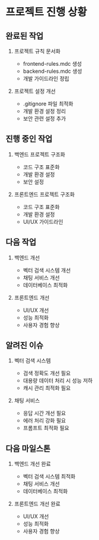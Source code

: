 # 프로젝트 진행 상황

## 완료된 작업

1. 프로젝트 규칙 문서화
   - frontend-rules.mdc 생성
   - backend-rules.mdc 생성
   - 개발 가이드라인 정립

2. 프로젝트 설정 개선
   - .gitignore 파일 최적화
   - 개발 환경 설정 정리
   - 보안 관련 설정 추가

## 진행 중인 작업

1. 백엔드 프로젝트 구조화
   - 코드 구조 표준화
   - 개발 환경 설정
   - 보안 설정

2. 프론트엔드 프로젝트 구조화
   - 코드 구조 표준화
   - 개발 환경 설정
   - UI/UX 가이드라인

## 다음 작업

1. 백엔드 개선
   - 벡터 검색 시스템 개선
   - 채팅 서비스 개선
   - 데이터베이스 최적화

2. 프론트엔드 개선
   - UI/UX 개선
   - 성능 최적화
   - 사용자 경험 향상

## 알려진 이슈

1. 벡터 검색 시스템
   - 검색 정확도 개선 필요
   - 대용량 데이터 처리 시 성능 저하
   - 캐시 관리 최적화 필요

2. 채팅 서비스
   - 응답 시간 개선 필요
   - 에러 처리 강화 필요
   - 프롬프트 최적화 필요

## 다음 마일스톤

1. 백엔드 개선 완료
   - 벡터 검색 시스템 최적화
   - 채팅 서비스 개선
   - 데이터베이스 최적화

2. 프론트엔드 개선 완료
   - UI/UX 개선
   - 성능 최적화
   - 사용자 경험 향상 
